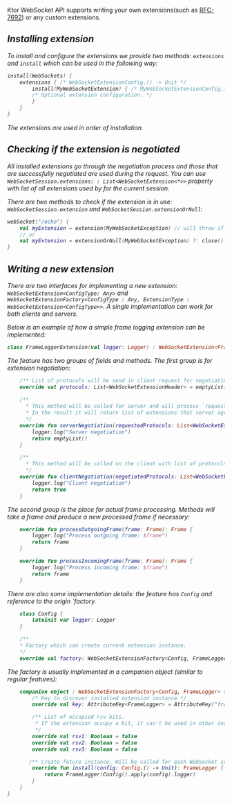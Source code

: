 [//]: # (title: WebSocket extensions API)

Ktor WebSocket API supports writing your own extensions(such as [RFC-7692](https://tools.ietf.org/html/rfc7692))
or any custom extensions.

<var name="annotation_name" value="ExperimentalWebSocketExtensionsApi"/>
<var name="issue_number" value="688"/>
<include src="lib.md" include-id="experimental"/>

## Installing extension

To install and configure the extensions we provide two methods:  `extensions` and `install` which can be used in the following way:
```kotlin
install(WebSockets) {
    extensions { /* WebSocketExtensionConfig.() -> Unit */
        install(MyWebSocketExtension) { /* MyWebSocketExtensionConfig.() -> Unit */
        /* Optional extension configuration. */ 
        }
    }
}
```

The extensions are used in order of installation.

## Checking if the extension is negotiated

All installed extensions go through the negotiation process and those that are successfully negotiated are used during the request.
You can use `WebSocketSession.extensions: : List<WebSocketExtension<*>>` property with list of all extensions used
by for the current session.

There are two methods to check if the extension is in use: `WebSocketSession.extension` and `WebSocketSession.extensionOrNull`:
```kotlin
webSocket("/echo") {
    val myExtension = extension(MyWebSocketException) // will throw if `MyWebSocketException` is not negotiated
    // or
    val myExtension = extensionOrNull(MyWebSocketException) ?: close() // will close the session if `MyWebSocketException` is not negotiated
}
```

## Writing a new extension

There are two interfaces for implementing a new extension: `WebSocketExtension<ConfigType: Any>` and
`WebSocketExtensionFactory<ConfigType : Any, ExtensionType : WebSocketExtension<ConfigType>>`.
A single implementation can work for both clients and servers.

Below is an example of how a simple frame logging extension can be implemented:

```kotlin
class FrameLoggerExtension(val logger: Logger) : WebSocketExtension<FrameLogger.Config> {
```

The feature has two groups of fields and methods. The first group is for extension negotiation:

```kotlin
    /** List of protocols will be send in client request for negotiation **/
    override val protocols: List<WebSocketExtensionHeader> = emptyList()
   
    /** 
      * This method will be called for server and will process `requestedProtocols` from client.
      * In the result it will return list of extensions that server agrees to use.
      */
    override fun serverNegotiation(requestedProtocols: List<WebSocketExtensionHeader>): List<WebSocketExtensionHeader> {
        logger.log("Server negotiation")
        return emptyList()
    }

    /**
      * This method will be called on the client with list of protocols, produced by `serverNegotiation`. It will decide if this extensions should be used. 
      */ 
    override fun clientNegotiation(negotiatedProtocols: List<WebSocketExtensionHeader>): Boolean {
        logger.log("Client negotiation")
        return true
    }

```

The second group is the place for actual frame processing. Methods will take a frame and produce a new processed frame if necessary:

```kotlin
    override fun processOutgoingFrame(frame: Frame): Frame {
        logger.log("Process outgoing frame: $frame")
        return frame
    }

    override fun processIncomingFrame(frame: Frame): Frame {
        logger.log("Process incoming frame: $frame")
        return frame
    }
```

There are also some implementation details: the feature has `Config` and reference to the origin `factory.

```kotlin
    class Config {
        lateinit var logger: Logger
    }

    /**
    * Factory which can create current extension instance. 
    */
    override val factory: WebSocketExtensionFactory<Config, FrameLogger> = FrameLoggerExtension
```

The factory is usually implemented in a companion object (similar to regular features):

```kotlin
    companion object : WebSocketExtensionFactory<Config, FrameLogger> {
        /* Key to discover installed extension instance */
        override val key: AttributeKey<FrameLogger> = AttributeKey("frame-logger")

        /** List of occupied rsv bits.
         * If the extension occupy a bit, it can't be used in other installed extensions. We use that bits to prevent feature conflicts(prevent to install multiple compression features). If you implementing feature using some RFC, rsv occupied bits should be referenced there.
         */
        override val rsv1: Boolean = false
        override val rsv2: Boolean = false
        override val rsv3: Boolean = false

       /** Create feture instance. Will be called for each WebSocket session **/
        override fun install(config: Config.() -> Unit): FrameLogger {
            return FrameLogger(Config().apply(config).logger)
        }
    }
}
```

